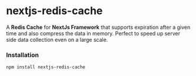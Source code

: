 # nextjs-redis-cache

A **Redis Cache** for **NextJs Framework** that supports expiration after a given time and also compress the data in memory. Perfect to speed up server side data collection even on a large scale.

### Installation

```
npm install nextjs-redis-cache
```
